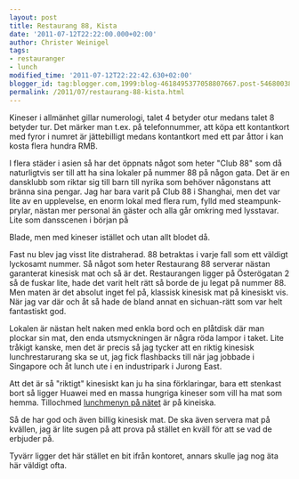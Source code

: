 ```yaml
---
layout: post
title: Restaurang 88, Kista
date: '2011-07-12T22:22:00.000+02:00'
author: Christer Weinigel
tags:
- restauranger
- lunch
modified_time: '2011-07-12T22:22:42.630+02:00'
blogger_id: tag:blogger.com,1999:blog-4618495377058807667.post-5468003815491930926
permalink: /2011/07/restaurang-88-kista.html
---
```

Kineser i allmänhet gillar numerologi, talet 4 betyder otur medans talet 8
betyder tur. Det märker man t.ex. på telefonnummer, att köpa ett kontantkort
med fyror i numret är jättebilligt medans kontantkort med ett par åttor i kan
kosta flera hundra RMB.

  
I flera städer i asien så har det öppnats något som heter "Club 88" som då
naturligtvis ser till att ha sina lokaler på nummer 88 på någon gata. Det är
en dansklubb som riktar sig till barn till nyrika som behöver någonstans att
bränna sina pengar. Jag har bara varit på Club 88 i Shanghai, men det var lite
av en upplevelse, en enorm lokal med flera rum, fylld med steampunk-prylar,
nästan mer personal än gäster och alla går omkring med lysstavar. Lite som
dansscenen i början på

Blade, men med kineser istället och utan allt blodet då.

  
Fast nu blev jag visst lite distraherad. 88 betraktas i varje fall som ett
väldigt lyckosamt nummer. Så något som heter Restaurang 88 serverar nästan
garanterat kinesisk mat och så är det. Restaurangen ligger på Österögatan 2 så
de fuskar lite, hade det varit helt rätt så borde de ju legat på nummer 88.
Men maten är det absolut inget fel på, klassisk kinesisk mat på kinesiskt vis.
När jag var där och åt så hade de bland annat en sichuan-rätt som var helt
fantastiskt god.

  
Lokalen är nästan helt naken med enkla bord och en plåtdisk där man plockar
sin mat, den enda utsmyckningen är några röda lampor i taket. Lite tråkigt
kanske, men det är precis så jag tycker att en riktig kinesisk
lunchrestarurang ska se ut, jag fick flashbacks till när jag jobbade i
Singapore och åt lunch ute i en industripark i Jurong East.

  
Att det är så "riktigt" kinesiskt kan ju ha sina förklaringar, bara ett
stenkast bort så ligger Huawei med en massa hungriga kineser som vill ha mat
som hemma. Tillochmed [lunchmenyn på
nätet](http://www.easyorder.se/shop/goods.php?id=1172) är på kineiska.

  
Så de har god och även billig kinesisk mat. De ska även servera mat på
kvällen, jag är lite sugen på att prova på stället en kväll för att se vad de
erbjuder på.

  
Tyvärr ligger det här stället en bit ifrån kontoret, annars skulle jag nog äta
här väldigt ofta.

